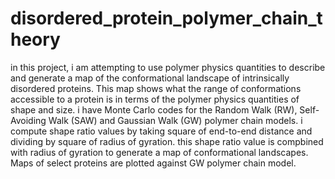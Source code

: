 # disordered_protein_polymer_chain_theory
in this project, i am attempting to use polymer physics quantities to describe and generate a map of the conformational landscape of intrinsically disordered proteins. This map shows what the range of conformations accessible to a protein is in terms of the polymer physics quantities of shape and size. 
i have Monte Carlo codes for the Random Walk (RW), Self-Avoiding Walk (SAW) and Gaussian Walk (GW) polymer chain models. i compute shape ratio values by taking square of end-to-end distance and dividing by square of radius of gyration. this shape ratio value is compbined with radius of gyration to generate a map of conformational landscapes. Maps of select proteins are plotted against GW polymer chain model. 
